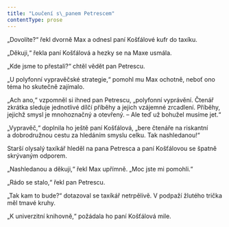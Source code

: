 ```yaml
---
title: "Loučení s\_panem Petrescem"
contentType: prose
---
```


„Dovolíte?“ řekl dvorně Max a odnesl paní Košťálové kufr do taxíku.

„Děkuji,“ řekla paní Košťálová a hezky se na Maxe usmála.

„Kde jsme to přestali?“ chtěl vědět pan Petrescu.

„U polyfonní vypravěčské strategie,“ pomohl mu Max ochotně, neboť ono téma ho skutečně zajímalo.

„Ach ano,“ vzpomněl si ihned pan Petrescu, „polyfonní vyprávění. Čtenář zkrátka sleduje jednotlivé dílčí příběhy a jejich vzájemné zrcadlení. Příběhy, jejichž smysl je mnohoznačný a otevřený. – Ale teď už bohužel musíme jet.“

„Vypravěč,“ doplnila ho ještě paní Košťálová, „bere čtenáře na riskantní a dobrodružnou cestu za hledáním smyslu celku. Tak nashledanou!“

Starší olysalý taxíkář hleděl na pana Petresca a paní Košťálovou se špatně skrývaným odporem.

„Nashledanou a děkuji,“ řekl Max upřímně. „Moc jste mi pomohli.“

„Rádo se stalo,“ řekl pan Petrescu.

„Tak kam to bude?“ dotazoval se taxíkář netrpělivě. V podpaží žlutého trička měl tmavé kruhy.

„K univerzitní knihovně,“ požádala ho paní Košťálová mile.
